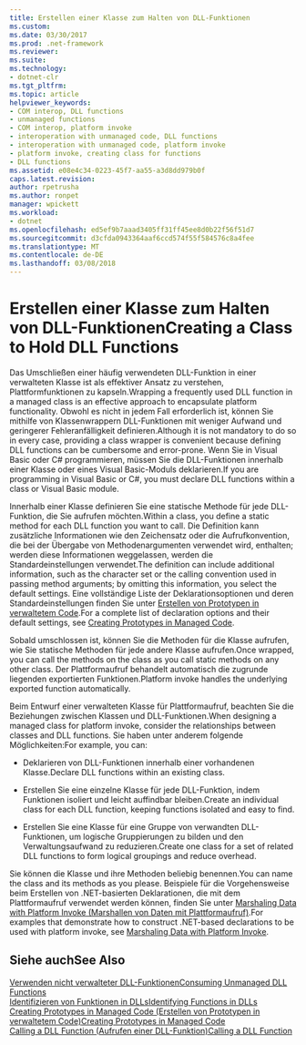 ```yaml
---
title: Erstellen einer Klasse zum Halten von DLL-Funktionen
ms.custom: 
ms.date: 03/30/2017
ms.prod: .net-framework
ms.reviewer: 
ms.suite: 
ms.technology:
- dotnet-clr
ms.tgt_pltfrm: 
ms.topic: article
helpviewer_keywords:
- COM interop, DLL functions
- unmanaged functions
- COM interop, platform invoke
- interoperation with unmanaged code, DLL functions
- interoperation with unmanaged code, platform invoke
- platform invoke, creating class for functions
- DLL functions
ms.assetid: e08e4c34-0223-45f7-aa55-a3d8dd979b0f
caps.latest.revision: 
author: rpetrusha
ms.author: ronpet
manager: wpickett
ms.workload:
- dotnet
ms.openlocfilehash: ed5ef9b7aaad3405ff31ff45ee8d0b22f56f51d7
ms.sourcegitcommit: d3cfda0943364aaf6ccd574f55f584576c8a4fee
ms.translationtype: MT
ms.contentlocale: de-DE
ms.lasthandoff: 03/08/2018
---
```

# <a name="creating-a-class-to-hold-dll-functions"></a><span data-ttu-id="79d20-102">Erstellen einer Klasse zum Halten von DLL-Funktionen</span><span class="sxs-lookup"><span data-stu-id="79d20-102">Creating a Class to Hold DLL Functions</span></span>
<span data-ttu-id="79d20-103">Das Umschließen einer häufig verwendeten DLL-Funktion in einer verwalteten Klasse ist als effektiver Ansatz zu verstehen, Plattformfunktionen zu kapseln.</span><span class="sxs-lookup"><span data-stu-id="79d20-103">Wrapping a frequently used DLL function in a managed class is an effective approach to encapsulate platform functionality.</span></span> <span data-ttu-id="79d20-104">Obwohl es nicht in jedem Fall erforderlich ist, können Sie mithilfe von Klassenwrappern DLL-Funktionen mit weniger Aufwand und geringerer Fehleranfälligkeit definieren.</span><span class="sxs-lookup"><span data-stu-id="79d20-104">Although it is not mandatory to do so in every case, providing a class wrapper is convenient because defining DLL functions can be cumbersome and error-prone.</span></span> <span data-ttu-id="79d20-105">Wenn Sie in Visual Basic oder C# programmieren, müssen Sie die DLL-Funktionen innerhalb einer Klasse oder eines Visual Basic-Moduls deklarieren.</span><span class="sxs-lookup"><span data-stu-id="79d20-105">If you are programming in Visual Basic or C#, you must declare DLL functions within a class or Visual Basic module.</span></span>  
  
 <span data-ttu-id="79d20-106">Innerhalb einer Klasse definieren Sie eine statische Methode für jede DLL-Funktion, die Sie aufrufen möchten.</span><span class="sxs-lookup"><span data-stu-id="79d20-106">Within a class, you define a static method for each DLL function you want to call.</span></span> <span data-ttu-id="79d20-107">Die Definition kann zusätzliche Informationen wie den Zeichensatz oder die Aufrufkonvention, die bei der Übergabe von Methodenargumenten verwendet wird, enthalten; werden diese Informationen weggelassen, werden die Standardeinstellungen verwendet.</span><span class="sxs-lookup"><span data-stu-id="79d20-107">The definition can include additional information, such as the character set or the calling convention used in passing method arguments; by omitting this information, you select the default settings.</span></span> <span data-ttu-id="79d20-108">Eine vollständige Liste der Deklarationsoptionen und deren Standardeinstellungen finden Sie unter [Erstellen von Prototypen in verwaltetem Code](../../../docs/framework/interop/creating-prototypes-in-managed-code.md).</span><span class="sxs-lookup"><span data-stu-id="79d20-108">For a complete list of declaration options and their default settings, see [Creating Prototypes in Managed Code](../../../docs/framework/interop/creating-prototypes-in-managed-code.md).</span></span>  
  
 <span data-ttu-id="79d20-109">Sobald umschlossen ist, können Sie die Methoden für die Klasse aufrufen, wie Sie statische Methoden für jede andere Klasse aufrufen.</span><span class="sxs-lookup"><span data-stu-id="79d20-109">Once wrapped, you can call the methods on the class as you call static methods on any other class.</span></span> <span data-ttu-id="79d20-110">Der Plattformaufruf behandelt automatisch die zugrunde liegenden exportierten Funktionen.</span><span class="sxs-lookup"><span data-stu-id="79d20-110">Platform invoke handles the underlying exported function automatically.</span></span>  
  
 <span data-ttu-id="79d20-111">Beim Entwurf einer verwalteten Klasse für Plattformaufruf, beachten Sie die Beziehungen zwischen Klassen und DLL-Funktionen.</span><span class="sxs-lookup"><span data-stu-id="79d20-111">When designing a managed class for platform invoke, consider the relationships between classes and DLL functions.</span></span> <span data-ttu-id="79d20-112">Sie haben unter anderem folgende Möglichkeiten:</span><span class="sxs-lookup"><span data-stu-id="79d20-112">For example, you can:</span></span>  
  
-   <span data-ttu-id="79d20-113">Deklarieren von DLL-Funktionen innerhalb einer vorhandenen Klasse.</span><span class="sxs-lookup"><span data-stu-id="79d20-113">Declare DLL functions within an existing class.</span></span>  
  
-   <span data-ttu-id="79d20-114">Erstellen Sie eine einzelne Klasse für jede DLL-Funktion, indem Funktionen isoliert und leicht auffindbar bleiben.</span><span class="sxs-lookup"><span data-stu-id="79d20-114">Create an individual class for each DLL function, keeping functions isolated and easy to find.</span></span>  
  
-   <span data-ttu-id="79d20-115">Erstellen Sie eine Klasse für eine Gruppe von verwandten DLL-Funktionen, um logische Gruppierungen zu bilden und den Verwaltungsaufwand zu reduzieren.</span><span class="sxs-lookup"><span data-stu-id="79d20-115">Create one class for a set of related DLL functions to form logical groupings and reduce overhead.</span></span>  
  
 <span data-ttu-id="79d20-116">Sie können die Klasse und ihre Methoden beliebig benennen.</span><span class="sxs-lookup"><span data-stu-id="79d20-116">You can name the class and its methods as you please.</span></span> <span data-ttu-id="79d20-117">Beispiele für die Vorgehensweise beim Erstellen von .NET-basierten Deklarationen, die mit dem Plattformaufruf verwendet werden können, finden Sie unter [Marshaling Data with Platform Invoke (Marshallen von Daten mit Plattformaufruf)](../../../docs/framework/interop/marshaling-data-with-platform-invoke.md).</span><span class="sxs-lookup"><span data-stu-id="79d20-117">For examples that demonstrate how to construct .NET-based declarations to be used with platform invoke, see [Marshaling Data with Platform Invoke](../../../docs/framework/interop/marshaling-data-with-platform-invoke.md).</span></span>  
  
## <a name="see-also"></a><span data-ttu-id="79d20-118">Siehe auch</span><span class="sxs-lookup"><span data-stu-id="79d20-118">See Also</span></span>  
 [<span data-ttu-id="79d20-119">Verwenden nicht verwalteter DLL-Funktionen</span><span class="sxs-lookup"><span data-stu-id="79d20-119">Consuming Unmanaged DLL Functions</span></span>](../../../docs/framework/interop/consuming-unmanaged-dll-functions.md)  
 [<span data-ttu-id="79d20-120">Identifizieren von Funktionen in DLLs</span><span class="sxs-lookup"><span data-stu-id="79d20-120">Identifying Functions in DLLs</span></span>](../../../docs/framework/interop/identifying-functions-in-dlls.md)  
 [<span data-ttu-id="79d20-121">Creating Prototypes in Managed Code (Erstellen von Prototypen in verwaltetem Code)</span><span class="sxs-lookup"><span data-stu-id="79d20-121">Creating Prototypes in Managed Code</span></span>](../../../docs/framework/interop/creating-prototypes-in-managed-code.md)  
 [<span data-ttu-id="79d20-122">Calling a DLL Function (Aufrufen einer DLL-Funktion)</span><span class="sxs-lookup"><span data-stu-id="79d20-122">Calling a DLL Function</span></span>](../../../docs/framework/interop/calling-a-dll-function.md)
